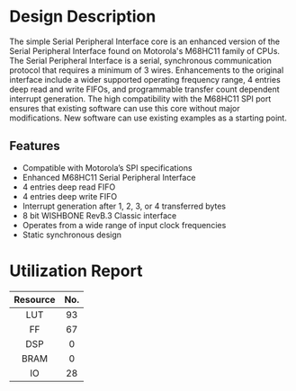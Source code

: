 # Design Description

The simple Serial Peripheral Interface core is an enhanced version of the Serial Peripheral Interface found on Motorola's M68HC11 family of CPUs. The Serial Peripheral Interface is a serial, synchronous communication protocol that requires a minimum of 3 wires. Enhancements to the original interface include a wider supported operating frequency range, 4 entries deep read and write FIFOs, and programmable transfer count dependent interrupt generation. The high compatibility with the M68HC11 SPI port ensures that existing software can use this core without major modifications. New software can use existing examples as a starting point.

## Features

- Compatible with Motorola’s SPI specifications
- Enhanced M68HC11 Serial Peripheral Interface
- 4 entries deep read FIFO
- 4 entries deep write FIFO
- Interrupt generation after 1, 2, 3, or 4 transferred bytes
- 8 bit WISHBONE RevB.3 Classic interface
- Operates from a wide range of input clock frequencies
- Static synchronous design

# Utilization Report

|Resource| No.|
|:---:|:---:|
|LUT|93|
|FF|67|
|DSP|0|
|BRAM|0|
|IO|28|